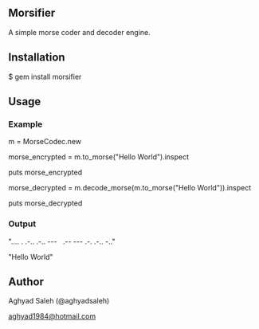 ## Morsifier
A simple morse coder and decoder engine.

## Installation

$ gem install morsifier

## Usage

### Example

m = MorseCodec.new

morse_encrypted = m.to_morse("Hello World").inspect

puts morse_encrypted

morse_decrypted = m.decode_morse(m.to_morse("Hello World")).inspect

puts morse_decrypted

### Output
".... . .-.. .-.. ---   .-- --- .-. .-.. -.."

"Hello World"

## Author

Aghyad Saleh (@aghyadsaleh)

aghyad1984@hotmail.com